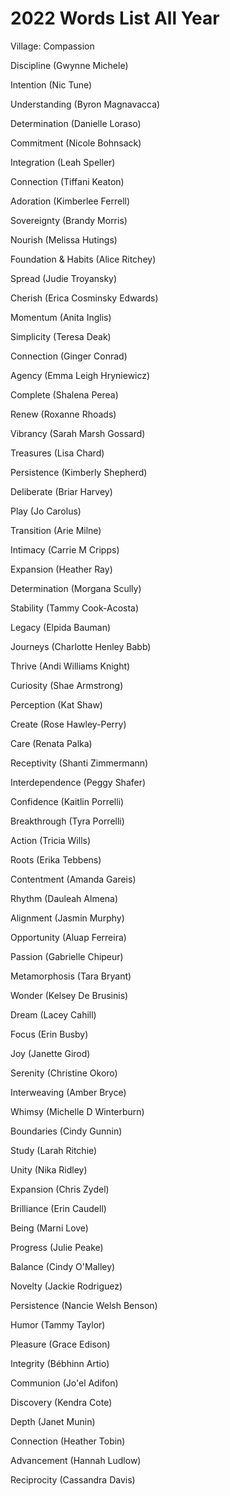 # 2022 Words List All Year

Village: Compassion

Discipline (Gwynne Michele)

Intention (Nic Tune)

Understanding (Byron Magnavacca)

Determination (Danielle Loraso)

Commitment (Nicole Bohnsack)

Integration (Leah Speller)

Connection (Tiffani Keaton)

Adoration (Kimberlee Ferrell)

Sovereignty (Brandy Morris)

Nourish (Melissa Hutings)

Foundation & Habits (Alice Ritchey)

Spread (Judie Troyansky)

Cherish (Erica Cosminsky Edwards)

Momentum (Anita Inglis)

Simplicity (Teresa Deak)

Connection (Ginger Conrad)

Agency (Emma Leigh Hryniewicz)

Complete (Shalena Perea)

Renew (Roxanne Rhoads)

Vibrancy (Sarah Marsh Gossard)

Treasures (Lisa Chard)

Persistence (Kimberly Shepherd)

Deliberate (Briar Harvey)

Play (Jo Carolus)

Transition (Arie Milne)

Intimacy (Carrie M Cripps)

Expansion (Heather Ray)

Determination (Morgana Scully)

Stability (Tammy Cook-Acosta)

Legacy (Elpida Bauman)

Journeys (Charlotte Henley Babb)

Thrive (Andi Williams Knight)

Curiosity (Shae Armstrong)

Perception (Kat Shaw)

Create (Rose Hawley-Perry)

Care (Renata Palka)

Receptivity (Shanti Zimmermann)

Interdependence (Peggy Shafer)

Confidence (Kaitlin Porrelli)

Breakthrough (Tyra Porrelli)

Action (Tricia Wills)

Roots (Erika Tebbens)

Contentment (Amanda Gareis)

Rhythm (Dauleah Almena)

Alignment (Jasmin Murphy)

Opportunity (Aluap Ferreira)

Passion (Gabrielle Chipeur)

Metamorphosis (Tara Bryant)

Wonder (Kelsey De Brusinis)

Dream (Lacey Cahill)

Focus (Erin Busby)

Joy (Janette Girod)

Serenity (Christine Okoro)

Interweaving (Amber Bryce)

Whimsy (Michelle D Winterburn)

Boundaries (Cindy Gunnin)

Study (Larah Ritchie)

Unity (Nika Ridley)

Expansion (Chris Zydel)

Brilliance (Erin Caudell)

Being (Marni Love)

Progress (Julie Peake)

Balance (Cindy O'Malley)

Novelty (Jackie Rodriguez)

Persistence (Nancie Welsh Benson)

Humor (Tammy Taylor)

Pleasure (Grace Edison)

Integrity (Bébhinn Artio)

Communion (Jo'el Adifon)

Discovery (Kendra Cote)

Depth (Janet Munin)

Connection (Heather Tobin)

Advancement (Hannah Ludlow)

Reciprocity (Cassandra Davis)

